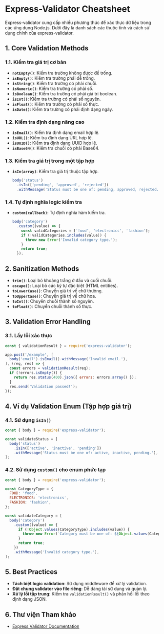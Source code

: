 # Express-Validator Cheatsheet

Express-validator cung cấp nhiều phương thức để xác thực dữ liệu trong các ứng dụng Node.js. Dưới đây là danh sách các thuộc tính và cách sử dụng chính của express-validator.

## 1. **Core Validation Methods**
### 1.1. Kiểm tra giá trị cơ bản
- **`notEmpty()`**: Kiểm tra trường không được để trống.
- **`isEmpty()`**: Kiểm tra trường phải để trống.
- **`isString()`**: Kiểm tra trường có phải chuỗi.
- **`isNumeric()`**: Kiểm tra trường có phải số.
- **`isBoolean()`**: Kiểm tra trường có phải giá trị boolean.
- **`isInt()`**: Kiểm tra trường có phải số nguyên.
- **`isFloat()`**: Kiểm tra trường có phải số thực.
- **`isDate()`**: Kiểm tra trường có phải định dạng ngày.

### 1.2. Kiểm tra định dạng nâng cao
- **`isEmail()`**: Kiểm tra định dạng email hợp lệ.
- **`isURL()`**: Kiểm tra định dạng URL hợp lệ.
- **`isUUID()`**: Kiểm tra định dạng UUID hợp lệ.
- **`isBase64()`**: Kiểm tra chuỗi có phải Base64.

### 1.3. Kiểm tra giá trị trong một tập hợp
- **`isIn(array)`**: Kiểm tra giá trị thuộc tập hợp.
  ```javascript
  body('status')
    .isIn(['pending', 'approved', 'rejected'])
    .withMessage('Status must be one of: pending, approved, rejected.');
  ```

### 1.4. Tự định nghĩa logic kiểm tra
- **`custom(callback)`**: Tự định nghĩa hàm kiểm tra.
  ```javascript
  body('category')
    .custom((value) => {
      const validCategories = ['food', 'electronics', 'fashion'];
      if (!validCategories.includes(value)) {
        throw new Error('Invalid category type.');
      }
      return true;
    });
  ```

## 2. **Sanitization Methods**
- **`trim()`**: Loại bỏ khoảng trắng ở đầu và cuối chuỗi.
- **`escape()`**: Loại bỏ các ký tự đặc biệt (HTML entities).
- **`toLowerCase()`**: Chuyển giá trị về chữ thường.
- **`toUpperCase()`**: Chuyển giá trị về chữ hoa.
- **`toInt()`**: Chuyển chuỗi thành số nguyên.
- **`toFloat()`**: Chuyển chuỗi thành số thực.

## 3. **Validation Error Handling**
### 3.1. Lấy lỗi xác thực
```javascript
const { validationResult } = require('express-validator');

app.post('/example', [
  body('email').isEmail().withMessage('Invalid email.'),
], (req, res) => {
  const errors = validationResult(req);
  if (!errors.isEmpty()) {
    return res.status(400).json({ errors: errors.array() });
  }
  res.send('Validation passed!');
});
```

## 4. **Ví dụ Validation Enum (Tập hợp giá trị)**
### 4.1. Sử dụng `isIn()`
```javascript
const { body } = require('express-validator');

const validateStatus = [
  body('status')
    .isIn(['active', 'inactive', 'pending'])
    .withMessage('Status must be one of: active, inactive, pending.'),
];
```

### 4.2. Sử dụng `custom()` cho enum phức tạp
```javascript
const { body } = require('express-validator');

const CategoryType = {
  FOOD: 'food',
  ELECTRONICS: 'electronics',
  FASHION: 'fashion',
};

const validateCategory = [
  body('category')
    .custom((value) => {
      if (!Object.values(CategoryType).includes(value)) {
        throw new Error(`Category must be one of: ${Object.values(CategoryType).join(', ')}`);
      }
      return true;
    })
    .withMessage('Invalid category type.'),
];
```

## 5. **Best Practices**
- **Tách biệt logic validation**: Sử dụng middleware để xử lý validation.
- **Đặt chung validator vào file riêng**: Dễ dàng tái sử dụng và quản lý.
- **Xử lý lỗi tập trung**: Kiểm tra `validationResult()` và phản hồi lỗi theo định dạng JSON.

## 6. **Thư viện Tham khảo**
- [Express Validator Documentation](https://express-validator.github.io/docs/)

